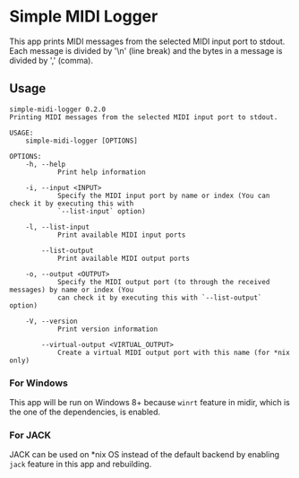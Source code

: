 # Simple MIDI Logger
This app prints MIDI messages from the selected MIDI input port to stdout. Each message is divided by '\n' (line break) and the bytes in a message is divided by ',' (comma).

## Usage
```
simple-midi-logger 0.2.0
Printing MIDI messages from the selected MIDI input port to stdout.

USAGE:
    simple-midi-logger [OPTIONS]

OPTIONS:
    -h, --help
            Print help information

    -i, --input <INPUT>
            Specify the MIDI input port by name or index (You can check it by executing this with
            `--list-input` option)

    -l, --list-input
            Print available MIDI input ports

        --list-output
            Print available MIDI output ports

    -o, --output <OUTPUT>
            Specify the MIDI output port (to through the received messages) by name or index (You
            can check it by executing this with `--list-output` option)

    -V, --version
            Print version information

        --virtual-output <VIRTUAL_OUTPUT>
            Create a virtual MIDI output port with this name (for *nix only)
```

### For Windows
This app will be run on Windows 8+ because `winrt` feature in midir, which is the one of the dependencies, is enabled.

### For JACK
JACK can be used on \*nix OS instead of the default backend by enabling `jack` feature in this app and rebuilding.
